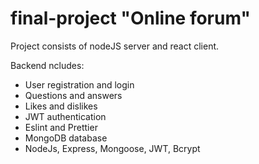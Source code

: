 # final-project "Online forum"

Project consists of nodeJS server and react client. 

Backend ncludes:

- User registration and login
- Questions and answers
- Likes and dislikes
- JWT authentication
- Eslint and Prettier
- MongoDB database
- NodeJs, Express, Mongoose, JWT, Bcrypt
